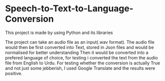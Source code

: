 # Speech-to-Text-to-Language-Conversion
This project is made by using Python and its libraries 

The project can take an audio file as an input(.wav format).
The audio file would then be first converted into Text, stored in Json files and would be normalised for better understanding
Then it would be converted into a prefered language of choice, for testing i converted the text from the audio file from English to Urdu.
For testing whether the conversion is actually True and not just some jebberish, I used Google Translate and the results were positive.
